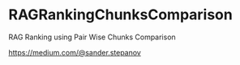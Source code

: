 # RAGRankingChunksComparison
RAG Ranking using Pair Wise Chunks Comparison


https://medium.com/@sander.stepanov






